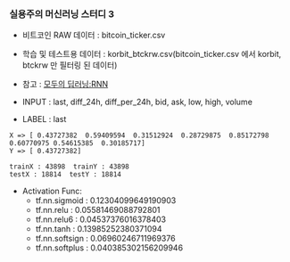 ### 실용주의 머신러닝 스터디 3

- 비트코인 RAW 데이터 : bitcoin_ticker.csv
- 학습 및 테스트용 데이터 : korbit_btckrw.csv(bitcoin_ticker.csv 에서 korbit, btckrw 만 필터링 된 데이터)

- 참고 : [모두의 딥러닝:RNN](https://docs.google.com/presentation/d/1UpZVnOvouIbXd0MAFBltSra5rRpsiJ-UyBUKGCrfYoo/edit)

- INPUT : last, diff_24h, diff_per_24h, bid, ask, low, high, volume
- LABEL : last


```
X => [ 0.43727382  0.59409594  0.31512924  0.28729875  0.85172798  0.60770975 0.54615385  0.30185717]
Y => [ 0.43727382]
```

```
trainX : 43898  trainY : 43898
testX : 18814  testY : 18814
```

- Activation Func:
    - tf.nn.sigmoid : 0.12304099649190903
    - tf.nn.relu    : 0.05581469088792801
    - tf.nn.relu6   : 0.04537376016378403
    - tf.nn.tanh    : 0.13985252380371094
    - tf.nn.softsign : 0.06960246711969376
    - tf.nn.softplus : 0.040385302156209946
    
